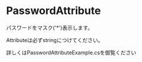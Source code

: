 PasswordAttribute
==========================

パスワードをマスク('*')表示します。

Attributeは必ずstringにつけてください。

詳しくはPasswordAttributeExample.csを御覧ください

